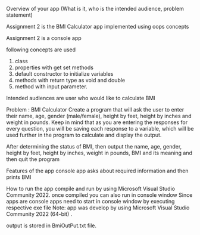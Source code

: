 Overview of your app (What is it, who is the intended audience, problem statement)

Assignment 2 is the BMI Calculator app implemented using oops concepts

Assignment 2 is a console app

following concepts are used
1. class
2. properties with get set methods
3. default constructor to initialize variables
4. methods with return type as void and double
5. method with input parameter.

Intended audiences are user who would like to calculate BMI

Problem : BMI Calculator
Create a program that will ask the user to enter their name, age, gender
(male/female), height by feet, height by inches and weight in pounds. Keep in
mind that as you are entering the responses for every question, you will be saving
each response to a variable, which will be used further in the program to calculate
and display the output.

After determining the status of BMI, then output the name, age, gender, height
by feet, height by inches, weight in pounds, BMI and its meaning and then quit
the program

Features of the app
console app asks about required information and then prints BMI


How to run the app
compile and run by using Microsoft Visual Studio Community 2022.
once compiled you can also run in console window
Since apps are console apps need to start in console window by executing respective exe file
Note: app was develop by using Microsoft Visual Studio Community 2022 (64-bit)  . 

output is stored in BmiOutPut.txt file.

